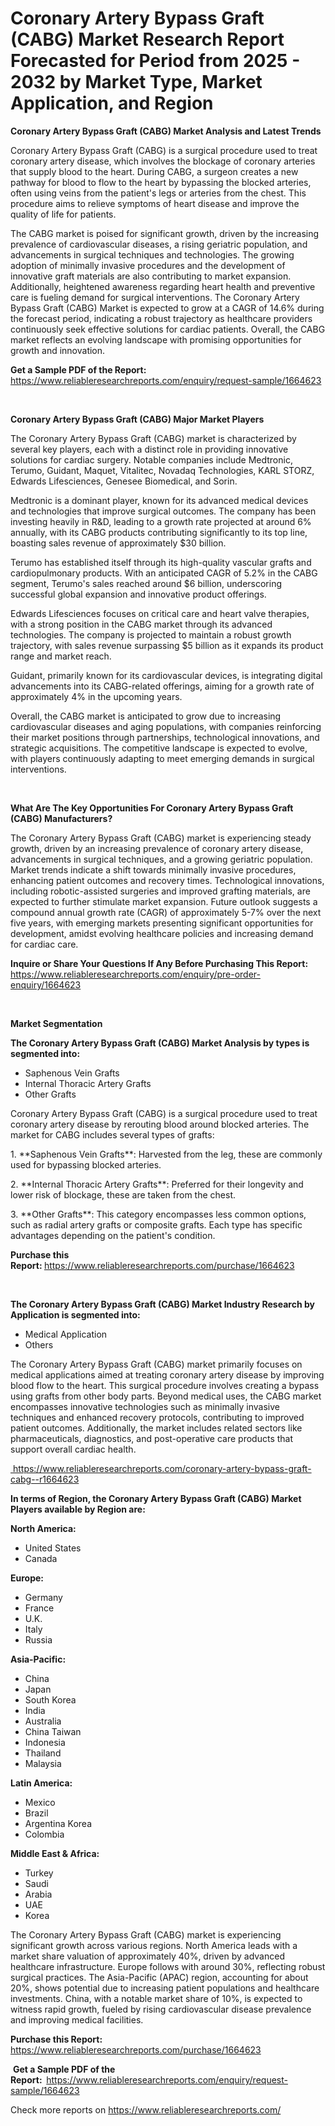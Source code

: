 <p><h1>Coronary Artery Bypass Graft (CABG) Market Research Report Forecasted for Period from 2025 -  2032 by Market Type, Market Application, and Region</h1></p><p><strong>Coronary Artery Bypass Graft (CABG) Market Analysis and Latest Trends</strong></p>
<p><p>Coronary Artery Bypass Graft (CABG) is a surgical procedure used to treat coronary artery disease, which involves the blockage of coronary arteries that supply blood to the heart. During CABG, a surgeon creates a new pathway for blood to flow to the heart by bypassing the blocked arteries, often using veins from the patient's legs or arteries from the chest. This procedure aims to relieve symptoms of heart disease and improve the quality of life for patients.</p><p>The CABG market is poised for significant growth, driven by the increasing prevalence of cardiovascular diseases, a rising geriatric population, and advancements in surgical techniques and technologies. The growing adoption of minimally invasive procedures and the development of innovative graft materials are also contributing to market expansion. Additionally, heightened awareness regarding heart health and preventive care is fueling demand for surgical interventions. The Coronary Artery Bypass Graft (CABG) Market is expected to grow at a CAGR of 14.6% during the forecast period, indicating a robust trajectory as healthcare providers continuously seek effective solutions for cardiac patients. Overall, the CABG market reflects an evolving landscape with promising opportunities for growth and innovation.</p></p>
<p><strong>Get a Sample PDF of the Report:&nbsp;</strong> <a href="https://www.reliableresearchreports.com/enquiry/request-sample/1664623?utm_campaign=2734&utm_medium=2&utm_source=Github&utm_content=ia&utm_term=23032025&utm_id=coronary-artery-bypass-graft-cabg">https://www.reliableresearchreports.com/enquiry/request-sample/1664623</a></p>
<p>&nbsp;</p>
<p><strong>Coronary Artery Bypass Graft (CABG) Major Market Players</strong></p>
<p><p>The Coronary Artery Bypass Graft (CABG) market is characterized by several key players, each with a distinct role in providing innovative solutions for cardiac surgery. Notable companies include Medtronic, Terumo, Guidant, Maquet, Vitalitec, Novadaq Technologies, KARL STORZ, Edwards Lifesciences, Genesee Biomedical, and Sorin.</p><p>Medtronic is a dominant player, known for its advanced medical devices and technologies that improve surgical outcomes. The company has been investing heavily in R&D, leading to a growth rate projected at around 6% annually, with its CABG products contributing significantly to its top line, boasting sales revenue of approximately $30 billion.</p><p>Terumo has established itself through its high-quality vascular grafts and cardiopulmonary products. With an anticipated CAGR of 5.2% in the CABG segment, Terumo's sales reached around $6 billion, underscoring successful global expansion and innovative product offerings.</p><p>Edwards Lifesciences focuses on critical care and heart valve therapies, with a strong position in the CABG market through its advanced technologies. The company is projected to maintain a robust growth trajectory, with sales revenue surpassing $5 billion as it expands its product range and market reach.</p><p>Guidant, primarily known for its cardiovascular devices, is integrating digital advancements into its CABG-related offerings, aiming for a growth rate of approximately 4% in the upcoming years. </p><p>Overall, the CABG market is anticipated to grow due to increasing cardiovascular diseases and aging populations, with companies reinforcing their market positions through partnerships, technological innovations, and strategic acquisitions. The competitive landscape is expected to evolve, with players continuously adapting to meet emerging demands in surgical interventions.</p></p>
<p>&nbsp;</p>
<p><strong>What Are The Key Opportunities For Coronary Artery Bypass Graft (CABG) Manufacturers?</strong></p>
<p><p>The Coronary Artery Bypass Graft (CABG) market is experiencing steady growth, driven by an increasing prevalence of coronary artery disease, advancements in surgical techniques, and a growing geriatric population. Market trends indicate a shift towards minimally invasive procedures, enhancing patient outcomes and recovery times. Technological innovations, including robotic-assisted surgeries and improved grafting materials, are expected to further stimulate market expansion. Future outlook suggests a compound annual growth rate (CAGR) of approximately 5-7% over the next five years, with emerging markets presenting significant opportunities for development, amidst evolving healthcare policies and increasing demand for cardiac care.</p></p>
<p><strong>Inquire or Share Your Questions If Any Before Purchasing This Report:</strong> <a href="https://www.reliableresearchreports.com/enquiry/pre-order-enquiry/1664623?utm_campaign=2734&utm_medium=2&utm_source=Github&utm_content=ia&utm_term=23032025&utm_id=coronary-artery-bypass-graft-cabg">https://www.reliableresearchreports.com/enquiry/pre-order-enquiry/1664623</a></p>
<p>&nbsp;</p>
<p><strong>Market Segmentation</strong></p>
<p><strong>The Coronary Artery Bypass Graft (CABG) Market Analysis by types is segmented into:</strong></p>
<p><ul><li>Saphenous Vein Grafts</li><li>Internal Thoracic Artery Grafts</li><li>Other Grafts</li></ul></p>
<p><p>Coronary Artery Bypass Graft (CABG) is a surgical procedure used to treat coronary artery disease by rerouting blood around blocked arteries. The market for CABG includes several types of grafts: </p><p>1. **Saphenous Vein Grafts**: Harvested from the leg, these are commonly used for bypassing blocked arteries. </p><p>2. **Internal Thoracic Artery Grafts**: Preferred for their longevity and lower risk of blockage, these are taken from the chest.</p><p>3. **Other Grafts**: This category encompasses less common options, such as radial artery grafts or composite grafts. Each type has specific advantages depending on the patient's condition.</p></p>
<p><strong>Purchase this Report:&nbsp;</strong><a href="https://www.reliableresearchreports.com/purchase/1664623?utm_campaign=2734&utm_medium=2&utm_source=Github&utm_content=ia&utm_term=23032025&utm_id=coronary-artery-bypass-graft-cabg">https://www.reliableresearchreports.com/purchase/1664623</a></p>
<p>&nbsp;</p>
<p><strong>The Coronary Artery Bypass Graft (CABG) Market Industry Research by Application is segmented into:</strong></p>
<p><ul><li>Medical Application</li><li>Others</li></ul></p>
<p><p>The Coronary Artery Bypass Graft (CABG) market primarily focuses on medical applications aimed at treating coronary artery disease by improving blood flow to the heart. This surgical procedure involves creating a bypass using grafts from other body parts. Beyond medical uses, the CABG market encompasses innovative technologies such as minimally invasive techniques and enhanced recovery protocols, contributing to improved patient outcomes. Additionally, the market includes related sectors like pharmaceuticals, diagnostics, and post-operative care products that support overall cardiac health.</p></p>
<p><a href="https://www.reliableresearchreports.com/coronary-artery-bypass-graft-cabg--r1664623?utm_campaign=2734&utm_medium=2&utm_source=Github&utm_content=ia&utm_term=23032025&utm_id=coronary-artery-bypass-graft-cabg">&nbsp;https://www.reliableresearchreports.com/coronary-artery-bypass-graft-cabg--r1664623</a></p>
<p><strong>In terms of Region, the Coronary Artery Bypass Graft (CABG) Market Players available by Region are:</strong></p>
<p>
    <p> <strong> North America: </strong>
        <ul>
            <li>United States</li>
            <li>Canada</li>
        </ul>
        </p> 
    <p> <strong> Europe: </strong>
        <ul>
            <li>Germany</li>
            <li>France</li>
            <li>U.K.</li>
            <li>Italy</li>
            <li>Russia</li>
        </ul>
        </p> 
    <p> <strong> Asia-Pacific: </strong>
        <ul>
            <li>China</li>
            <li>Japan</li>
            <li>South Korea</li>
            <li>India</li>
            <li>Australia</li>
            <li>China Taiwan</li>
            <li>Indonesia</li>
            <li>Thailand</li>
            <li>Malaysia</li>
        </ul>
        </p> 
    <p> <strong> Latin America: </strong>
        <ul>
            <li>Mexico</li>
            <li>Brazil</li>
            <li>Argentina Korea</li>
            <li>Colombia</li>
        </ul>
        </p> 
    <p> <strong> Middle East & Africa: </strong>
        <ul>
            <li>Turkey</li>
            <li>Saudi</li>
            <li>Arabia</li>
            <li>UAE</li>
            <li>Korea</li>
        </ul>
    </p>
    </p>
<p><p>The Coronary Artery Bypass Graft (CABG) market is experiencing significant growth across various regions. North America leads with a market share valuation of approximately 40%, driven by advanced healthcare infrastructure. Europe follows with around 30%, reflecting robust surgical practices. The Asia-Pacific (APAC) region, accounting for about 20%, shows potential due to increasing patient populations and healthcare investments. China, with a notable market share of 10%, is expected to witness rapid growth, fueled by rising cardiovascular disease prevalence and improving medical facilities.</p></p>
<p><strong>Purchase this Report: </strong><a href="https://www.reliableresearchreports.com/purchase/1664623?utm_campaign=2734&utm_medium=2&utm_source=Github&utm_content=ia&utm_term=23032025&utm_id=coronary-artery-bypass-graft-cabg">https://www.reliableresearchreports.com/purchase/1664623</a></p>
<p>&nbsp;<strong>Get a Sample PDF of the Report:&nbsp;&nbsp;</strong><a href="https://www.reliableresearchreports.com/enquiry/request-sample/1664623?utm_campaign=2734&utm_medium=2&utm_source=Github&utm_content=ia&utm_term=23032025&utm_id=coronary-artery-bypass-graft-cabg">https://www.reliableresearchreports.com/enquiry/request-sample/1664623</a></p>
<p><strong></strong></p>
<p>Check more reports on <a href="https://www.reliableresearchreports.com/?utm_campaign=2734&utm_medium=2&utm_source=Github&utm_content=ia&utm_term=23032025&utm_id=coronary-artery-bypass-graft-cabg">https://www.reliableresearchreports.com/</a></p>